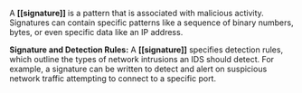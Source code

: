 A **[[signature]]** is a pattern that is associated with malicious activity. Signatures can contain specific patterns like a sequence of binary numbers, bytes, or even specific data like an IP address. 

**Signature and Detection Rules:** A **[[signature]]** specifies detection rules, which outline the types of network intrusions an IDS should detect. For example, a signature can be written to detect and alert on suspicious network traffic attempting to connect to a specific port.